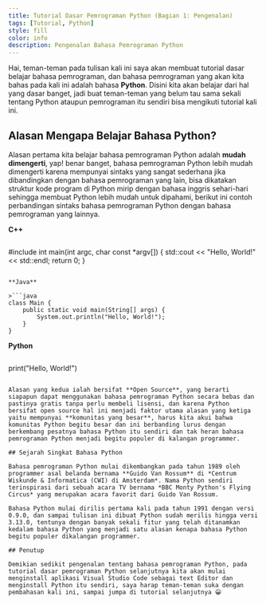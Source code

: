 ```yaml
---
title: Tutorial Dasar Pemrograman Python (Bagian 1: Pengenalan)
tags: [Tutorial, Python]
style: fill
color: info
description: Pengenalan Bahasa Pemrograman Python
---
```


Hai, teman-teman pada tulisan kali ini saya akan membuat tutorial dasar belajar bahasa pemrograman, dan bahasa pemrograman yang akan kita bahas pada kali ini adalah bahasa **Python**. Disini kita akan belajar dari hal yang dasar banget, jadi buat teman-teman yang belum tau sama sekali tentang Python ataupun pemrograman itu sendiri bisa mengikuti tutorial kali ini.
 
##   Alasan Mengapa Belajar Bahasa Python?
Alasan pertama kita belajar bahasa pemrograman Python adalah **mudah dimengerti**, yap! benar banget, bahasa pemrograman Python lebih mudah dimengerti karena mempunyai sintaks yang sangat sederhana jika dibandingkan dengan bahasa pemrograman yang lain, bisa dikatakan struktur kode program di Python mirip dengan bahasa inggris sehari-hari sehingga membuat Python lebih mudah untuk dipahami, berikut ini contoh perbandingan sintaks bahasa pemrograman Python dengan bahasa pemrograman yang lainnya.


**C++**

>```c++
#include <iostream>
int main(int argc, char const *argv[]) 
{
    std::cout << "Hello, World!" << std::endl;
    return 0;
}
```

**Java**

>```java
class Main {
    public static void main(String[] args) {
        System.out.println("Hello, World!"); 
    }
}
```

**Python**

>```python
print("Hello, World!")
```

Alasan yang kedua ialah bersifat **Open Source**, yang berarti siapapun dapat menggunakan bahasa pemrograman Python secara bebas dan pastinya gratis tanpa perlu membeli lisensi, dan karena Python bersifat open source hal ini menjadi faktor utama alasan yang ketiga yaitu mempunyai **komunitas yang besar**, harus kita akui bahwa komunitas Python begitu besar dan ini berbanding lurus dengan berkembang pesatnya bahasa Python itu sendiri dan tak heran bahasa pemrograman Python menjadi begitu populer di kalangan programmer.

## Sejarah Singkat Bahasa Python

Bahasa pemrograman Python mulai dikembangkan pada tahun 1989 oleh programmer asal belanda bernama **Guido Van Rossum** di *Centrum Wiskunde & Informatica (CWI) di Amsterdam*. Nama Python sendiri terinspirasi dari sebuah acara TV bernama *BBC Monty Python's Flying Circus* yang merupakan acara favorit dari Guido Van Rossum.

Bahasa Python mulai dirilis pertama kali pada tahun 1991 dengan versi 0.9.0, dan sampai tulisan ini dibuat Python sudah merilis hingga versi 3.13.0, tentunya dengan banyak sekali fitur yang telah ditanamkan kedalam bahasa Python yang menjadi satu alasan kenapa bahasa Python begitu populer dikalangan programmer.

## Penutup

Demikian sedikit pengenalan tentang bahasa pemrograman Python, pada tutorial dasar pemrograman Python selanjutnya kita akan mulai menginstall aplikasi Visual Studio Code sebagai text Editor dan menginstall Python itu sendiri, saya harap teman-teman suka dengan pembahasan kali ini, sampai jumpa di tutorial selanjutnya 😀



 

